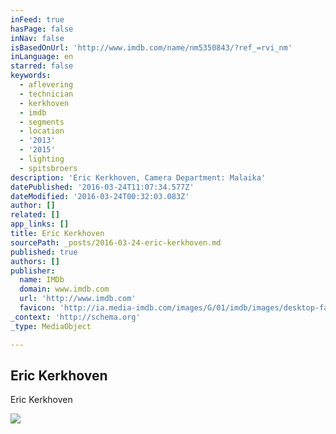 ```yaml
---
inFeed: true
hasPage: false
inNav: false
isBasedOnUrl: 'http://www.imdb.com/name/nm5350843/?ref_=rvi_nm'
inLanguage: en
starred: false
keywords:
  - aflevering
  - technician
  - kerkhoven
  - imdb
  - segments
  - location
  - '2013'
  - '2015'
  - lighting
  - spitsbroers
description: 'Eric Kerkhoven, Camera Department: Malaika'
datePublished: '2016-03-24T11:07:34.577Z'
dateModified: '2016-03-24T00:32:03.083Z'
author: []
related: []
app_links: []
title: Eric Kerkhoven
sourcePath: _posts/2016-03-24-eric-kerkhoven.md
published: true
authors: []
publisher:
  name: IMDb
  domain: www.imdb.com
  url: 'http://www.imdb.com'
  favicon: 'http://ia.media-imdb.com/images/G/01/imdb/images/desktop-favicon-2165806970._CB379390718_.ico'
_context: 'http://schema.org'
_type: MediaObject

---
```

<article style=""><h1>Eric Kerkhoven</h1><p>Eric Kerkhoven</p><img src="https://s3-us-west-2.amazonaws.com/the-grid-img/p/0ad030362ed902d7b4641747a7ab0c7a4ff82819.png" /></article>